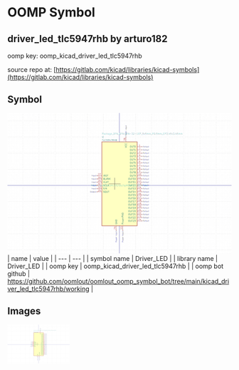 # OOMP Symbol  
## driver_led_tlc5947rhb  by arturo182  
  
oomp key: oomp_kicad_driver_led_tlc5947rhb  
  
source repo at: [https://gitlab.com/kicad/libraries/kicad-symbols](https://gitlab.com/kicad/libraries/kicad-symbols)  
## Symbol  
  
[![working.png](working_600.png)](working.png)  
| name | value | 
| --- | --- | 
| symbol name | Driver_LED | 
| library name | Driver_LED | 
| oomp key | oomp_kicad_driver_led_tlc5947rhb | 
| oomp bot github | https://github.com/oomlout/oomlout_oomp_symbol_bot/tree/main/kicad_driver_led_tlc5947rhb/working | 
## Images  
  
[![working.png](working_140.png)](working.png)  

